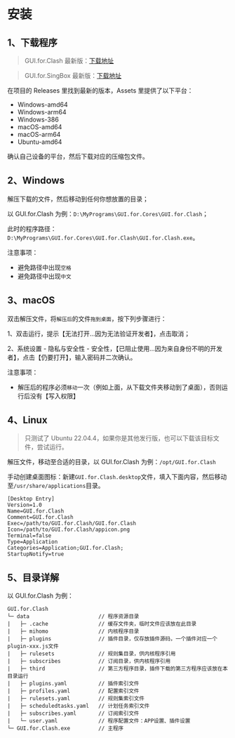 # 安装

## 1、下载程序

> GUI.for.Clash 最新版：[下载地址](https://github.com/GUI-for-Cores/GUI.for.Clash/releases/latest)

> GUI.for.SingBox 最新版：[下载地址](https://github.com/GUI-for-Cores/GUI.for.SingBox/releases/latest)

在项目的 Releases 里找到最新的版本，Assets 里提供了以下平台：

- Windows-amd64
- Windows-arm64
- Windows-386
- macOS-amd64
- macOS-arm64
- Ubuntu-amd64

确认自己设备的平台，然后下载对应的压缩包文件。

## 2、Windows

解压下载的文件，然后移动到任何你想放置的目录；

以 GUI.for.Clash 为例：`D:\MyPrograms\GUI.for.Cores\GUI.for.Clash`；

此时的程序路径：`D:\MyPrograms\GUI.for.Cores\GUI.for.Clash\GUI.for.Clash.exe`。

注意事项：

- 避免路径中出现`空格`
- 避免路径中出现`中文`

## 3、macOS

双击解压文件，将`解压后`的文件`拖到桌面`，按下列步骤进行：

1、双击运行，提示【无法打开...因为无法验证开发者】，点击取消；

2、系统设置 - 隐私与安全性 - 安全性，【已阻止使用...因为来自身份不明的开发者】，点击【仍要打开】，输入密码并二次确认。

注意事项：

- 解压后的程序必须`移动`一次（例如上面，从下载文件夹移动到了桌面），否则运行后没有【写入权限】

## 4、Linux

> 只测试了 Ubuntu 22.04.4，如果你是其他发行版，也可以下载该目标文件，尝试运行。

解压文件，移动至合适的目录，以 GUI.for.Clash 为例：`/opt/GUI.for.Clash`

手动创建桌面图标：新建`GUI.for.Clash.desktop`文件，填入下面内容，然后移动至`/usr/share/applications`目录。

```
[Desktop Entry]
Version=1.0
Name=GUI.for.Clash
Comment=GUI.for.Clash
Exec=/path/to/GUI.for.Clash/GUI.for.Clash
Icon=/path/to/GUI.for.Clash/appicon.png
Terminal=false
Type=Application
Categories=Application;GUI.for.Clash;
StartupNotify=true

```

## 5、目录详解

以 GUI.for.Clash 为例：

```
GUI.for.Clash
└─ data                      // 程序资源目录
|   ├─ .cache                // 缓存文件夹，临时文件应该放在此目录
|   ├─ mihomo                // 内核程序目录
|   ├─ plugins               // 插件目录，仅存放插件源码，一个插件对应一个plugin-xxx.js文件
|   ├─ rulesets              // 规则集目录，供内核程序引用
|   ├─ subscribes            // 订阅目录，供内核程序引用
|   ├─ third                 // 第三方程序目录，插件下载的第三方程序应该放在本目录运行
|   ├─ plugins.yaml          // 插件索引文件
|   ├─ profiles.yaml         // 配置索引文件
|   ├─ rulesets.yaml         // 规则集索引文件
|   ├─ scheduledtasks.yaml   // 计划任务索引文件
|   ├─ subscribes.yaml       // 订阅索引文件
|   └─ user.yaml             // 程序配置文件：APP设置、插件设置
└─ GUI.for.Clash.exe         // 主程序
```
